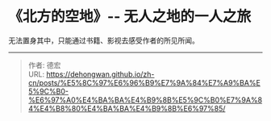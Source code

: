 # 《北方的空地》-- 无人之地的一人之旅


  无法置身其中，只能通过书籍、影视去感受作者的所见所闻。
  


---

> 作者: 德宏  
> URL: https://dehongwan.github.io/zh-cn/posts/%E5%8C%97%E6%96%B9%E7%9A%84%E7%A9%BA%E5%9C%B0-%E6%97%A0%E4%BA%BA%E4%B9%8B%E5%9C%B0%E7%9A%84%E4%B8%80%E4%BA%BA%E4%B9%8B%E6%97%85/  

